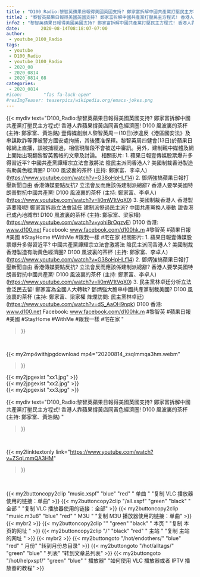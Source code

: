 ```yaml
---
title : "D100_Radio:黎智英蘋果日報得美國英國支持? 鄭家富拆解中國共產黨打壓民主方程式! 香港人靠蘋果撐黃店同黃色經濟圈! D100 風波裏的茶杯 (主持: 鄭家富、黃浩銘) "
title2 : "黎智英蘋果日報得美國英國支持? 鄭家富拆解中國共產黨打壓民主方程式! 香港人靠蘋果撐黃店同黃色經濟圈! D100 風波裏的茶杯 (主持: 鄭家富、黃浩銘) "
info2 : "黎智英蘋果日報得美國英國支持? 鄭家富拆解中國共產黨打壓民主方程式! 香港人靠蘋果撐黃店同黃色經濟圈! D100 風波裏的茶杯 (主持: 鄭家富、黃浩銘)    壹傳媒創辦人黎智英周一(10日)涉違反《港區國安法》及串謀欺詐等罪被警方國安處拘捕，其後獲准保釋。黎智英周四健會(13日)於蘋果日報網上直播，談被捕經過，相信現階段不會被送中審訊。另外，建制親中媒體及網上開始出現翻黎智英舊帳的文章及討論。    相關影片:  1. 蘋果日報壹傳媒股票爆升多得習近平? 中國共產黨譚耀宗立法會激將法 陰民主派同香港人? 美國制裁香港製造有助黃色經濟圈? D100 風波裏的茶杯 (主持: 鄭家富、李卓人) (https://www.youtube.com/watch?v=G38oHpHLf14)  2. 鄧炳強搞蘋果日報打壓新聞自由 香港傳媒要點反抗? 立法會反而應該係建制派總辭? 香港人要學美國特朗普對抗中國共產黨! D100 風波裏的茶杯 (主持: 鄭家富、李卓人) (https://www.youtube.com/watch?v=Ii0mW1tVqX0)  3. 美國制裁香港人 香港製造要降呢! 鄭家富拆局立法會延任 建制派慘過民主派? 中國共產黨換人舉動 證香港已成內地城市! D100 風波裏的茶杯 (主持: 鄭家富、梁家權) (https://www.youtube.com/watch?v=yohiBrOqzvE)    D100 香港: www.d100.net  Facebook: www.facebook.com/d100hk.m    #黎智英 #蘋果日報 #美國 #StayHome #WithMe #跟我一樣 #宅在家  相關影片: 1. 蘋果日報壹傳媒股票爆升多得習近平? 中國共產黨譚耀宗立法會激將法 陰民主派同香港人? 美國制裁香港製造有助黃色經濟圈? D100 風波裏的茶杯 (主持: 鄭家富、李卓人) (https://www.youtube.com/watch?v=G38oHpHLf14) 2. 鄧炳強搞蘋果日報打壓新聞自由 香港傳媒要點反抗? 立法會反而應該係建制派總辭? 香港人要學美國特朗普對抗中國共產黨! D100 風波裏的茶杯 (主持: 鄭家富、李卓人) (https://www.youtube.com/watch?v=Ii0mW1tVqX0) 3. 民主黨林卓廷分析立法會泛民去留! 鄭家富為全國人大轉軚? 鄧炳強大膽串中國共產黨制裁美國? D100 風波裏的茶杯 (主持: 鄭家富、梁家權 烽煙訪問: 民主黨林卓廷) (https://www.youtube.com/watch?v=dS_AaOH9npk)  D100 香港: www.d100.net  Facebook: www.facebook.com/d100hk.m  #黎智英 #蘋果日報 #美國 #StayHome #WithMe #跟我一樣 #宅在家 "
date:        2020-08-14T08:18:07-07:00
author:
 - youtube_D100_Radio
tags:
 - youtube
 - D100_Radio
 - youtube_D100_Radio
 - 2020_08
 - 2020_0814
 - 2020_0814_08
categories:
 - 2020_0814
#icon:        "fas fa-lock-open"
#resImgTeaser: teaserpics/wikipedia.org/emacs-jokes.png
---
```


{{< mydiv text="D100_Radio:黎智英蘋果日報得美國英國支持? 鄭家富拆解中國共產黨打壓民主方程式! 香港人靠蘋果撐黃店同黃色經濟圈! D100 風波裏的茶杯 (主持: 鄭家富、黃浩銘)    壹傳媒創辦人黎智英周一(10日)涉違反《港區國安法》及串謀欺詐等罪被警方國安處拘捕，其後獲准保釋。黎智英周四健會(13日)於蘋果日報網上直播，談被捕經過，相信現階段不會被送中審訊。另外，建制親中媒體及網上開始出現翻黎智英舊帳的文章及討論。    相關影片:  1. 蘋果日報壹傳媒股票爆升多得習近平? 中國共產黨譚耀宗立法會激將法 陰民主派同香港人? 美國制裁香港製造有助黃色經濟圈? D100 風波裏的茶杯 (主持: 鄭家富、李卓人) (https://www.youtube.com/watch?v=G38oHpHLf14)  2. 鄧炳強搞蘋果日報打壓新聞自由 香港傳媒要點反抗? 立法會反而應該係建制派總辭? 香港人要學美國特朗普對抗中國共產黨! D100 風波裏的茶杯 (主持: 鄭家富、李卓人) (https://www.youtube.com/watch?v=Ii0mW1tVqX0)  3. 美國制裁香港人 香港製造要降呢! 鄭家富拆局立法會延任 建制派慘過民主派? 中國共產黨換人舉動 證香港已成內地城市! D100 風波裏的茶杯 (主持: 鄭家富、梁家權) (https://www.youtube.com/watch?v=yohiBrOqzvE)    D100 香港: www.d100.net  Facebook: www.facebook.com/d100hk.m    #黎智英 #蘋果日報 #美國 #StayHome #WithMe #跟我一樣 #宅在家  相關影片: 1. 蘋果日報壹傳媒股票爆升多得習近平? 中國共產黨譚耀宗立法會激將法 陰民主派同香港人? 美國制裁香港製造有助黃色經濟圈? D100 風波裏的茶杯 (主持: 鄭家富、李卓人) (https://www.youtube.com/watch?v=G38oHpHLf14) 2. 鄧炳強搞蘋果日報打壓新聞自由 香港傳媒要點反抗? 立法會反而應該係建制派總辭? 香港人要學美國特朗普對抗中國共產黨! D100 風波裏的茶杯 (主持: 鄭家富、李卓人) (https://www.youtube.com/watch?v=Ii0mW1tVqX0) 3. 民主黨林卓廷分析立法會泛民去留! 鄭家富為全國人大轉軚? 鄧炳強大膽串中國共產黨制裁美國? D100 風波裏的茶杯 (主持: 鄭家富、梁家權 烽煙訪問: 民主黨林卓廷) (https://www.youtube.com/watch?v=dS_AaOH9npk)  D100 香港: www.d100.net  Facebook: www.facebook.com/d100hk.m  #黎智英 #蘋果日報 #美國 #StayHome #WithMe #跟我一樣 #宅在家 "
>}}
<br>


{{< my2mp4withjpgdownload mp4="20200814_zsqlmmqa3hm.webm"
>}}

{{< my2jpgexist "xx1.jpg" >}}<br>
{{< my2jpgexist "xx2.jpg" >}}<br>
{{< my2jpgexist "xx3.jpg" >}}<br>



{{< mydiv text="D100_Radio:黎智英蘋果日報得美國英國支持? 鄭家富拆解中國共產黨打壓民主方程式! 香港人靠蘋果撐黃店同黃色經濟圈! D100 風波裏的茶杯 (主持: 鄭家富、黃浩銘) "
>}}
<br>

{{< my2linktextonly link="https://www.youtube.com/watch?v=ZSqLmmQA3HM"
>}}


<br>

{{< my2buttoncopy2clip "music.xspf"        "blue"   "red"    " 单曲 "  "复制 VLC 播放器使用的链接：单曲" >}} {{< my2buttoncopy2clip "/all.xspf"         "green"  "black"  " 全部 "  "复制 VLC 播放器使用的链接：全部" >}} {{< my2buttoncopy2clip "music.m3u8"        "blue"   "red"    " M3U  "    "复制 M3U 播放器使用的链接：单曲" >}} {{< mybr2 >}} {{< my2buttoncopy2clip ""                  "green"  "black"  " 本页 "    "复制 本页的网址 " >}} {{< my2buttoncopy2clip "/"                 "black"  "red"    " 主站 "    "复制 主站的网址 " >}} {{< mybr2 >}} {{< my2buttongoto      "/hot/endothers/"   "blue"   "red"    " 月份"   "转到月份总目录" >}} {{< my2buttongoto      "/hot/alltags/"     "green"  "blue"   " 列表"   "转到文章总列表" >}} {{< my2buttongoto      "/hot/helpxspf/"    "green"  "blue"   " 播放器" "如何使用 VLC 播放器或者 IPTV 播放器的教程" >}} 
